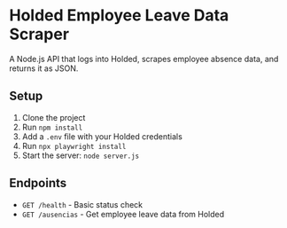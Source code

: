 # Holded Employee Leave Data Scraper

A Node.js API that logs into Holded, scrapes employee absence data, and returns it as JSON.

## Setup

1. Clone the project
2. Run `npm install`
3. Add a `.env` file with your Holded credentials
4. Run `npx playwright install`
5. Start the server: `node server.js`

## Endpoints

- `GET /health` - Basic status check
- `GET /ausencias` - Get employee leave data from Holded